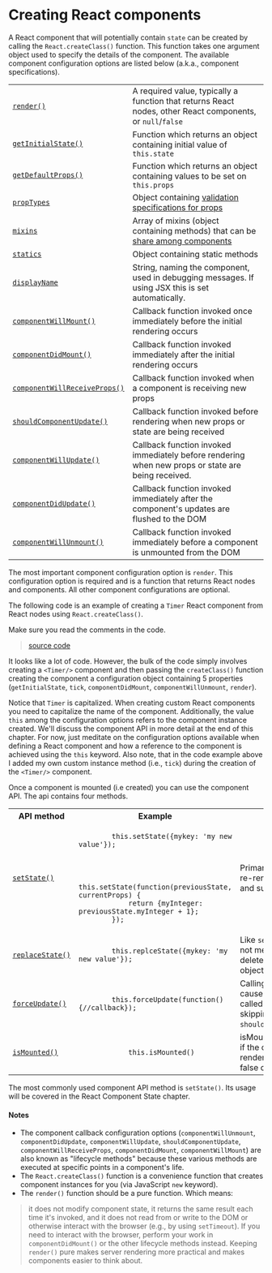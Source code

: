 # Creating React components

A React component that will potentially contain `state` can be created by calling the `React.createClass()` function. This function takes one argument object used to specify the details of the component. The available component configuration options are listed below (a.k.a., component specifications).

<table>
  <tr>
    <td><a href="http://facebook.github.io/react/docs/component-specs.html#render"><code>render()</code></a></td>
    <td>A required value, typically a function that returns React nodes, other React components, or <code>null</code>/<code>false</code></td>
  </tr>

  <tr>
    <td><a href="http://facebook.github.io/react/docs/component-specs.html#getinitialstate"><code>getInitialState()</code></a></td>
    <td>Function which returns an object containing initial value of <code>this.state</code></td>
  </tr>

  <tr>
  <td><a href="http://facebook.github.io/react/docs/component-specs.html#getdefaultprops"><code>getDefaultProps()</code></a></td>
  <td>Function which returns an object containing values to be set on <code>this.props</code></td>
</tr>

<tr>
  <td><a href="http://facebook.github.io/react/docs/component-specs.html#proptypes"><code>propTypes</code></a></td>
  <td>Object containing <a href="http://facebook.github.io/react/docs/reusable-components.html#prop-validation">validation specifications for props</a></td>
</tr>

<tr>
  <td><a href="http://facebook.github.io/react/docs/component-specs.html#mixins"><code>mixins</code></a> </td>
  <td>Array of mixins (object containing methods) that can be <a href="http://facebook.github.io/react/docs/reusable-components.html#mixins">share among components</a></td>
</tr>

<tr>
  <td><a href="http://facebook.github.io/react/docs/component-specs.html#statics"><code>statics</code></a> </td>
  <td>Object containing static methods</td>
</tr>

<tr>
  <td><a href="http://facebook.github.io/react/docs/component-specs.html#displayname"><code>displayName</code></a></td>
  <td>String, naming the component, used in debugging messages. If using JSX this is set automatically.</td>
</tr>

<tr>
  <td><a href="http://facebook.github.io/react/docs/component-specs.html#displayname"><code>componentWillMount()</code></a></td>
  <td>Callback function invoked once immediately before the initial rendering occurs</td>
</tr>

<tr>
  <td><a href="http://facebook.github.io/react/docs/component-specs.html#mounting-componentdidmount"><code>componentDidMount()</code></a></td>
  <td>Callback function invoked immediately after the initial rendering occurs</td>
</tr>

<tr>
  <td><a href="http://facebook.github.io/react/docs/component-specs.html#updating-componentwillreceiveprops"><code>componentWillReceiveProps()</code></a></td>
  <td>Callback function invoked when a component is receiving new props</td>
</tr>

<tr>
  <td><a href="http://facebook.github.io/react/docs/component-specs.html#updating-shouldcomponentupdate"><code>shouldComponentUpdate()</code></a></td>
  <td>Callback function invoked before rendering when new props or state are being received</td>
</tr>

<tr>
  <td><a href="http://facebook.github.io/react/docs/component-specs.html#updating-componentwillupdate"><code>componentWillUpdate()</code></a></td>
  <td>Callback function invoked immediately before rendering when new props or state are being received.</td>
</tr>

<tr>
  <td><a href="http://facebook.github.io/react/docs/component-specs.html#updating-componentdidupdate"><code>componentDidUpdate()</code></a></td>
  <td>Callback function invoked immediately after the component&#39;s updates are flushed to the DOM</td>
</tr>

<tr>
  <td><a href="http://facebook.github.io/react/docs/component-specs.html#unmounting-componentwillunmount"><code>componentWillUnmount()</code></a></td>
  <td>Callback function invoked immediately before a component is unmounted from the DOM</td>
</tr>
</table>

The most important component configuration option is `render`. This configuration option is required and is a function that returns React nodes and components. All other component configurations are optional.

The following code is an example of creating a `Timer` React component from React nodes using `React.createClass()`.

Make sure you read the comments in the code.

> [source code](https://jsfiddle.net/12u58fjb/#tabs=js,result,html,resources)

It looks like a lot of code. However, the bulk of the code simply involves creating a `<Timer/>` component and then passing the `createClass()` function creating the component a configuration object containing 5 properties (`getInitialState`, `tick`, `componentDidMount`, `componentWillUnmount`, `render`).

Notice that `Timer` is capitalized. When creating custom React components you need to capitalize the name of the component. Additionally, the value `this` among the configuration options refers to the component instance created. We'll discuss the component API in more detail at the end of this chapter. For now, just meditate on the configuration options available when defining a React component and how a reference to the component is achieved using the `this` keyword. Also note, that in the code example above I added my own custom instance method (i.e., `tick`) during the creation of the `<Timer/>` component.

Once a component is mounted (i.e created) you can use the component API. The api contains four methods.

<table>
	<tr>
	  <th>API method</th>
	  <th>Example</th>
	  <th>Description</th>
	</tr>
  <tr>
    <td><a href="https://facebook.github.io/react/docs/component-api.html#setstate"><code>setState()</code></a></td>
    <td>
	<code>
		this.setState({mykey: 'my new value'});
	</code>
	<br><br>
	<code>
		this.setState(function(previousState, currentProps) {
			return {myInteger: previousState.myInteger + 1};
		});
	</code>
	</td>
	<td>
		Primary method used to re-render a component and sub components.
	</td>
  </tr>
  <tr>
	<td><a href="https://facebook.github.io/react/docs/component-api.html#replacestate"><code>replaceState()</code></a></td>
	<td>
	<code>
		this.replceState({mykey: 'my new value'});
	</code>
	</td>
	<td>Like <code>setState()</code> but does not merge old state just deletes it uses new object sent.</td>
  </tr>
  <tr>
	<td><a href="https://facebook.github.io/react/docs/component-api.html#forceupdate"><code>forceUpdate()</code></a></td>
	<td>
	<code>
		this.forceUpdate(function(){//callback});
	</code>
	</td>
	<td>Calling <code>forceUpdate()</code> will cause <code>render()</code> to be called on the component, skipping <code>shouldComponentUpdate()</code>.</td>
  </tr>
  <tr>
	<td><a href="https://facebook.github.io/react/docs/component-api.html#ismounted"><code>isMounted()</code></a></td>
	<td>
	<code>
			this.isMounted()
	</code>
</td>
	<td>isMounted() returns true if the component is rendered into the DOM, false otherwise. </td>
  </tr>
</table>

The most commonly used component API method is `setState()`. Its usage will be covered in the React Component State chapter.

#### Notes

* The component callback configuration options (`componentWillUnmount`, `componentDidUpdate`, `componentWillUpdate`, `shouldComponentUpdate`, `componentWillReceiveProps`, `componentDidMount`, `componentWillMount`) are also known as "lifecycle methods" because these various methods are executed at specific points in a component's life.
* The `React.createClass()` function is a convenience function that creates component instances for you (via JavaScript `new` keyword).
* The `render()` function should be a pure function. Which means:

>it does not modify component state, it returns the same result each time it's invoked, and it does not read from or write to the DOM or otherwise interact with the browser (e.g., by using `setTimeout`). If you need to interact with the browser, perform your work in `componentDidMount()` or the other lifecycle methods instead. Keeping `render()` pure makes server rendering more practical and makes components easier to think about.
